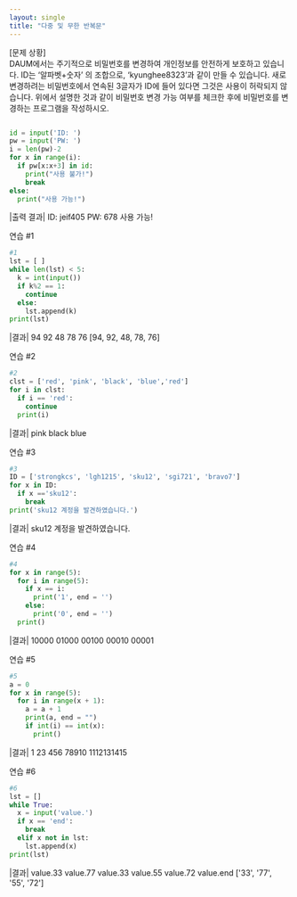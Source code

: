 ```yaml
---
layout: single
title: "다중 및 무한 반복문"
---
```


[문제 상황]  
DAUM에서는 주기적으로 비밀번호를 변경하여 개인정보를 안전하게 보호하고 있습니다. ID는 ‘알파벳+숫자’ 의 조합으로, 
‘kyunghee8323’과 같이 만들 수 있습니다. 새로 변경하려는 비밀번호에서 연속된 3글자가 ID에 들어 있다면 그것은 사용이 허락되지 않습니다. 
위에서 설명한 것과 같이 비밀번호 변경 가능 여부를 체크한 후에 비밀번호를 변경하는 프로그램을 작성하시오.  

~~~python

id = input('ID: ')
pw = input('PW: ')
i = len(pw)-2
for x in range(i):
  if pw[x:x+3] in id:
    print("사용 불가!")
    break
else:
  print("사용 가능!")
~~~

|출력 결과|
ID: jeif405
PW: 678
사용 가능!

연습 #1

~~~python
#1
lst = [ ]
while len(lst) < 5:
  k = int(input())
  if k%2 == 1:
    continue
  else:
    lst.append(k)
print(lst)
~~~

|결과|
94
92
48
78
76
[94, 92, 48, 78, 76]

연습 #2

~~~python
#2
clst = ['red', 'pink', 'black', 'blue','red']
for i in clst:
  if i == 'red':
    continue
  print(i)
~~~

|결과|
pink
black
blue

연습 #3

~~~python
#3
ID = ['strongkcs', 'lgh1215', 'sku12', 'sgi721', 'bravo7']
for x in ID:
  if x =='sku12':
    break
print('sku12 계정을 발견하였습니다.')
~~~

|결과|
sku12 계정을 발견하였습니다.

연습 #4

~~~python
#4
for x in range(5):
  for i in range(5):
    if x == i:
      print('1', end = '')
    else:
      print('0', end = '')
  print()
~~~

|결과|
10000
01000
00100
00010
00001

연습 #5

~~~python
#5
a = 0
for x in range(5):
  for i in range(x + 1):
    a = a + 1
    print(a, end = "")
    if int(i) == int(x):
      print()
~~~

|결과|
1
23
456
78910
1112131415

연습 #6

~~~python
#6
lst = []
while True:
  x = input('value.')
  if x == 'end':
    break
  elif x not in lst:
    lst.append(x)
print(lst)
~~~

|결과|
value.33
value.77
value.33
value.55
value.72
value.end
['33', '77', '55', '72']
